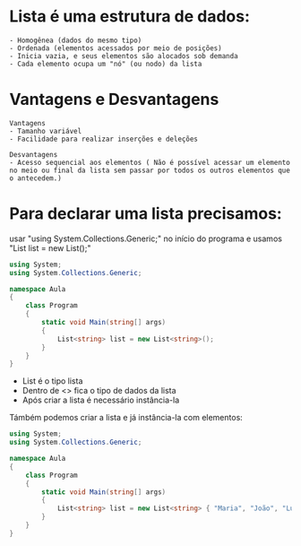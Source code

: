 #  Lista é uma estrutura de dados:

    - Homogênea (dados do mesmo tipo)
    - Ordenada (elementos acessados por meio de posições)
    - Inicia vazia, e seus elementos são alocados sob demanda
    - Cada elemento ocupa um "nó" (ou nodo) da lista

# Vantagens e Desvantagens
    Vantagens
    - Tamanho variável
    - Facilidade para realizar inserções e deleções

    Desvantagens
    - Acesso sequencial aos elementos ( Não é possível acessar um elemento no meio ou final da lista sem passar por todos os outros elementos que o antecedem.)


# Para declarar uma lista precisamos:

usar "using System.Collections.Generic;" no início do programa e usamos "List<string> list = new List<string>();"

````c#
using System;
using System.Collections.Generic;

namespace Aula
{
    class Program
    {
        static void Main(string[] args)
        {
            List<string> list = new List<string>();
        }
    }
}
````

- List é o tipo lista
- Dentro de <> fica o tipo de dados da lista
- Após criar a lista é necessário instância-la

Támbém podemos criar a lista e já instância-la com elementos:

````c#
using System;
using System.Collections.Generic;

namespace Aula
{
    class Program
    {
        static void Main(string[] args)
        {
            List<string> list = new List<string> { "Maria", "João", "Lucas" };
        }
    }
}
````